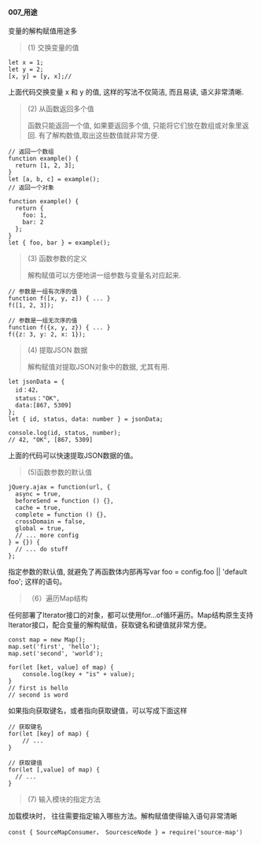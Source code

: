 #### 007_用途

变量的解构赋值用途多

> (1) 交换变量的值

```
let x = 1;
let y = 2;
[x, y] = [y, x];//
```

上面代码交换变量 x 和 y 的值, 这样的写法不仅简洁, 而且易读, 语义非常清晰.

> (2) 从函数返回多个值
>
> 函数只能返回一个值, 如果要返回多个值, 只能将它们放在数组或对象里返回. 有了解构数值,取出这些数值就非常方便.

```
// 返回一个数组
function example() {
  return [1, 2, 3];
}
let [a, b, c] = example();
// 返回一个对象

function example() {
  return {
    foo: 1,
    bar: 2
  };
}
let { foo, bar } = example();
```

> (3) 函数参数的定义
>
> 解构赋值可以方便地讲一组参数与变量名对应起来.

```
// 参数是一组有次序的值
function f([x, y, z]) { ... }
f([1, 2, 3]);

// 参数是一组无次序的值
function f({x, y, z}) { ... }
f({z: 3, y: 2, x: 1});
```

> (4) 提取JSON 数据
>
> 解构赋值对提取JSON对象中的数据, 尤其有用.

```
let jsonData = {
  id：42，
  status："OK",
  data:[867, 5309]
};
let { id, status, data: number } = jsonData;

console.log(id, status, number);
// 42, "OK", [867, 5309]
```

上面的代码可以快速提取JSON数据的值。

> (5)函数参数的默认值

```
jQuery.ajax = function(url, {
  async = true,
  beforeSend = function () {},
  cache = true,
  complete = function () {},
  crossDomain = false,
  global = true,
  // ... more config
} = {}) {
  // ... do stuff
};
```

指定参数的默认值, 就避免了再函数体内部再写var foo = config.foo || 'default foo'; 这样的语句。

> （6）遍历Map结构

任何部署了Iterator接口的对象，都可以使用for...of循环遍历。Map结构原生支持Iterator接口，配合变量的解构赋值，获取键名和键值就非常方便。

```
const map = new Map();
map.set('first', 'hello');
map.set('second', 'world');

for(let [ket, value] of map) {
	console.log(key + "is" + value);
}
// first is hello
// second is word
```

如果指向获取键名，或者指向获取键值，可以写成下面这样

```
// 获取键名
for(let [key] of map) {
	// ...
}

// 获取键值
for(let [,value] of map) {
  // ...
}
```

> (7) 输入模块的指定方法

加载模块时， 往往需要指定输入哪些方法。解构赋值使得输入语句非常清晰

```
const { SourceMapConsumer， SourcesceNode } = require('source-map')
```

